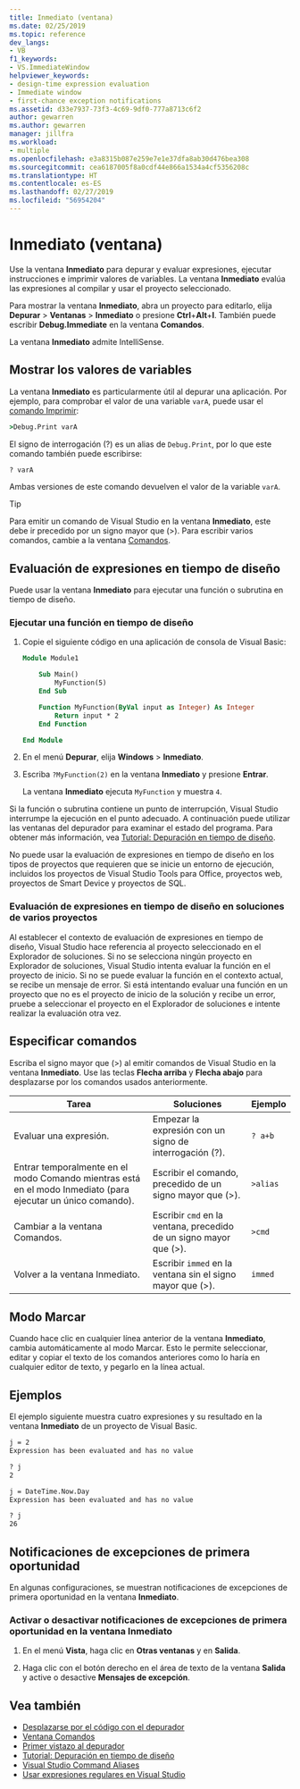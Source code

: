 ```yaml
---
title: Inmediato (ventana)
ms.date: 02/25/2019
ms.topic: reference
dev_langs:
- VB
f1_keywords:
- VS.ImmediateWindow
helpviewer_keywords:
- design-time expression evaluation
- Immediate window
- first-chance exception notifications
ms.assetid: d33e7937-73f3-4c69-9df0-777a8713c6f2
author: gewarren
ms.author: gewarren
manager: jillfra
ms.workload:
- multiple
ms.openlocfilehash: e3a8315b087e259e7e1e37dfa8ab30d476bea308
ms.sourcegitcommit: cea6187005f8a0cdf44e866a1534a4cf5356208c
ms.translationtype: HT
ms.contentlocale: es-ES
ms.lasthandoff: 02/27/2019
ms.locfileid: "56954204"
---
```

# <a name="immediate-window"></a>Inmediato (ventana)

Use la ventana **Inmediato** para depurar y evaluar expresiones, ejecutar instrucciones e imprimir valores de variables. La ventana **Inmediato** evalúa las expresiones al compilar y usar el proyecto seleccionado.

Para mostrar la ventana **Inmediato**, abra un proyecto para editarlo, elija **Depurar** > **Ventanas** > **Inmediato** o presione **Ctrl**+**Alt**+**I**. También puede escribir **Debug.Immediate** en la ventana **Comandos**.

La ventana **Inmediato** admite IntelliSense.

## <a name="display-the-values-of-variables"></a>Mostrar los valores de variables

La ventana **Inmediato** es particularmente útil al depurar una aplicación. Por ejemplo, para comprobar el valor de una variable `varA`, puede usar el [comando Imprimir](../../ide/reference/print-command.md):

```cmd
>Debug.Print varA
```

El signo de interrogación (?) es un alias de `Debug.Print`, por lo que este comando también puede escribirse:

```cmd
? varA
```

Ambas versiones de este comando devuelven el valor de la variable `varA`.

> [!TIP]
> Para emitir un comando de Visual Studio en la ventana **Inmediato**, este debe ir precedido por un signo mayor que (>). Para escribir varios comandos, cambie a la ventana [Comandos](command-window.md).

## <a name="design-time-expression-evaluation"></a>Evaluación de expresiones en tiempo de diseño

Puede usar la ventana **Inmediato** para ejecutar una función o subrutina en tiempo de diseño.

### <a name="execute-a-function-at-design-time"></a>Ejecutar una función en tiempo de diseño

1. Copie el siguiente código en una aplicación de consola de Visual Basic:

   ```vb
   Module Module1

       Sub Main()
           MyFunction(5)
       End Sub

       Function MyFunction(ByVal input as Integer) As Integer
           Return input * 2
       End Function

   End Module
   ```

2. En el menú **Depurar**, elija **Windows** > **Inmediato**.

3. Escriba `?MyFunction(2)` en la ventana **Inmediato** y presione **Entrar**.

    La ventana **Inmediato** ejecuta `MyFunction` y muestra `4`.

Si la función o subrutina contiene un punto de interrupción, Visual Studio interrumpe la ejecución en el punto adecuado. A continuación puede utilizar las ventanas del depurador para examinar el estado del programa. Para obtener más información, vea [Tutorial: Depuración en tiempo de diseño](../../debugger/walkthrough-debugging-at-design-time.md).

No puede usar la evaluación de expresiones en tiempo de diseño en los tipos de proyectos que requieren que se inicie un entorno de ejecución, incluidos los proyectos de Visual Studio Tools para Office, proyectos web, proyectos de Smart Device y proyectos de SQL.

### <a name="design-time-expression-evaluation-in-multi-project-solutions"></a>Evaluación de expresiones en tiempo de diseño en soluciones de varios proyectos

Al establecer el contexto de evaluación de expresiones en tiempo de diseño, Visual Studio hace referencia al proyecto seleccionado en el Explorador de soluciones. Si no se selecciona ningún proyecto en Explorador de soluciones, Visual Studio intenta evaluar la función en el proyecto de inicio. Si no se puede evaluar la función en el contexto actual, se recibe un mensaje de error. Si está intentando evaluar una función en un proyecto que no es el proyecto de inicio de la solución y recibe un error, pruebe a seleccionar el proyecto en el Explorador de soluciones e intente realizar la evaluación otra vez.

## <a name="enter-commands"></a>Especificar comandos

Escriba el signo mayor que (>) al emitir comandos de Visual Studio en la ventana **Inmediato**. Use las teclas **Flecha arriba** y **Flecha abajo** para desplazarse por los comandos usados anteriormente.

|Tarea|Soluciones|Ejemplo|
|----------|--------------|-------------|
|Evaluar una expresión.|Empezar la expresión con un signo de interrogación (?).|`? a+b`|
|Entrar temporalmente en el modo Comando mientras está en el modo Inmediato (para ejecutar un único comando).|Escribir el comando, precedido de un signo mayor que (>).|`>alias`|
|Cambiar a la ventana Comandos.|Escribir `cmd` en la ventana, precedido de un signo mayor que (>).|`>cmd`|
|Volver a la ventana Inmediato.|Escribir `immed` en la ventana sin el signo mayor que (>).|`immed`|

## <a name="mark-mode"></a>Modo Marcar

Cuando hace clic en cualquier línea anterior de la ventana **Inmediato**, cambia automáticamente al modo Marcar. Esto le permite seleccionar, editar y copiar el texto de los comandos anteriores como lo haría en cualquier editor de texto, y pegarlo en la línea actual.

## <a name="examples"></a>Ejemplos

El ejemplo siguiente muestra cuatro expresiones y su resultado en la ventana **Inmediato** de un proyecto de Visual Basic.

```cmd
j = 2
Expression has been evaluated and has no value

? j
2

j = DateTime.Now.Day
Expression has been evaluated and has no value

? j
26
```

## <a name="first-chance-exception-notifications"></a>Notificaciones de excepciones de primera oportunidad

En algunas configuraciones, se muestran notificaciones de excepciones de primera oportunidad en la ventana **Inmediato**.

### <a name="toggle-first-chance-exception-notifications-in-the-immediate-window"></a>Activar o desactivar notificaciones de excepciones de primera oportunidad en la ventana Inmediato

1. En el menú **Vista**, haga clic en **Otras ventanas** y en **Salida**.

2. Haga clic con el botón derecho en el área de texto de la ventana **Salida** y active o desactive **Mensajes de excepción**.

## <a name="see-also"></a>Vea también

- [Desplazarse por el código con el depurador](../../debugger/navigating-through-code-with-the-debugger.md)
- [Ventana Comandos](../../ide/reference/command-window.md)
- [Primer vistazo al depurador](../../debugger/debugger-feature-tour.md)
- [Tutorial: Depuración en tiempo de diseño](../../debugger/walkthrough-debugging-at-design-time.md)
- [Visual Studio Command Aliases](../../ide/reference/visual-studio-command-aliases.md)
- [Usar expresiones regulares en Visual Studio](../../ide/using-regular-expressions-in-visual-studio.md)
